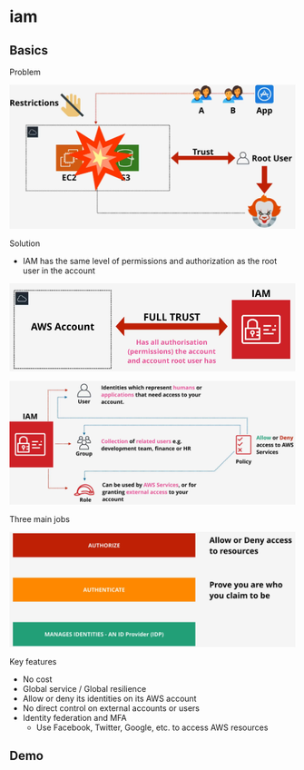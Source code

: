 # iam

## Basics

Problem

![img](./img/5.png)

Solution

- IAM has the same level of permissions and authorization as the root user in the account

![img](./img/6.png)

![img](./img/7.png)

Three main jobs

![img](./img/8.png)

Key features

- No cost
- Global service / Global resilience
- Allow or deny its identities on its AWS account
- No direct control on external accounts or users
- Identity federation and MFA
  - Use Facebook, Twitter, Google, etc. to access AWS resources

## Demo
